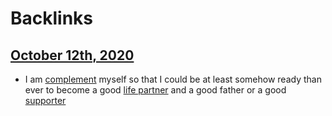 
# Backlinks
## [October 12th, 2020](<October 12th, 2020.md>)
- I am [complement](<complement.md>) myself so that I could be at least somehow ready than ever to become a good [life partner](<life partner.md>) and a good father or a good [supporter](<supporter.md>)

